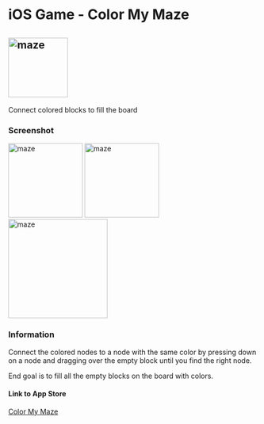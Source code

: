 # iOS Game - Color My Maze


## <img src="https://is5-ssl.mzstatic.com/image/thumb/Purple118/v4/5d/c9/f3/5dc9f30b-be5b-0f5e-b54f-a81a070408dd/AppIcon-0-1x_U007emarketing-0-0-GLES2_U002c0-512MB-sRGB-0-0-0-85-220-0-0-0-7.png/690x0w.png" alt="maze" width="120px">


Connect colored blocks to fill the board


### Screenshot

<img src="https://is1-ssl.mzstatic.com/image/thumb/Purple128/v4/9e/f1/1b/9ef11ba0-4602-0804-5ca9-48a65dd9f345/pr_source.png/230x0w.png" alt="maze" width="150px"> <img src="https://is2-ssl.mzstatic.com/image/thumb/Purple118/v4/a1/1f/2f/a11f2f58-ee71-90d7-beb5-c09d35b6dd3d/pr_source.png/690x0w.png" alt="maze" width="150px"> <img src="https://is4-ssl.mzstatic.com/image/thumb/Purple128/v4/59/65/9e/59659e60-8abc-61c1-2144-9b1f55559911/pr_source.png/939x0w.png" alt="maze" width="200px">



### Information

Connect the colored nodes to a node with the same color by pressing down on a node and dragging over the empty block until you find the right node.


End goal is to fill all the empty blocks on the board with colors.


#### Link to App Store 
[Color My Maze](https://apps.apple.com/us/app/color-my-maze/id1445010936#?platform=ipad)
